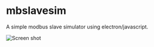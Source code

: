# mbslavesim

A simple modbus slave simulator using electron/javascript.

![Screen shot](docs/dmeo.png" "demo screen shot")
